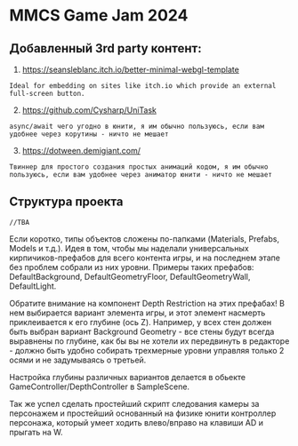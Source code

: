 # MMCS Game Jam 2024

## Добавленный 3rd party контент:
1. https://seansleblanc.itch.io/better-minimal-webgl-template

`Ideal for embedding on sites like itch.io which provide an external full-screen button.`

2. https://github.com/Cysharp/UniTask

`async/await чего угодно в юнити, я им обычно пользуюсь, если вам удобнее через корутины - ничто не мешает`

3. https://dotween.demigiant.com/

`Твиннер для простого создания простых анимаций кодом, я им обычно пользуюсь, если вам удобнее через аниматор юнити - ничто не мешает`

## Структура проекта

`//TBA`

Если коротко, типы объектов сложены по-папками (Materials, Prefabs, Models и т.д.). Идея в том, чтобы мы 
наделали универсальных кирпичиков-префабов для всего контента игры, и на последнем этапе без проблем
собрали из них уровни. Примеры таких префабов: DefaultBackground, DefaultGeometryFloor, DefaultGeometryWall, 
DefaultLight.

Обратите внимание на компонент Depth Restriction на этих префабах! В нем выбирается вариант элемента игры, и этот
элемент насмерть приклеивается к его глубине (ось Z). Например, у всех стен должен быть выбран вариант 
Background Geometry - все стены будут всегда выравнены по глубине, как бы вы не хотели их передвинуть в редакторе - 
должно быть удобно собирать трехмерные уровни управляя только 2 осями и не задумываясь о третьей.

Настройка глубины различных вариантов делается в обьекте GameController/DepthController в SampleScene.

Так же успел сделать простейший скрипт следования камеры за персонажем и простейший основанный на физике юнити 
контроллер персонажа, который умеет ходить влево/вправо на клавиши AD и прыгать на W.